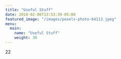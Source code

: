 ```yaml
---
title: "Useful Stuff"
date: 2018-02-06T13:53:39-05:00
featured_image: "/images/pexels-photo-64113.jpeg"
menu:
  main:
    name: "Useful Stuff"
    weight: 30
---
```

22
